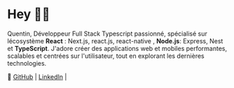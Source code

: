 #  Hey 👋😄

Quentin, Développeur Full Stack Typescript passionné, spécialisé sur lécosystème **React** : Next.js, react.js, react-native , **Node.js**: Express, Nest et **TypeScript**.
J'adore créer des applications web et mobiles performantes, scalables et centrées sur l'utilisateur, tout en explorant les dernières technologies.


🔗 [GitHub](https://github.com/quentingit/) | [LinkedIn](https://www.linkedin.com/in/quentinberanger/) | 
